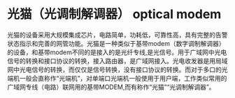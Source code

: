 # 光猫（光调制解调器） optical modem
光猫的设备采用大规模集成芯片，电路简单，功耗低，可靠性高，具有完整的告警状态指示和完善的网管功能。光猫是一种类似于基带modem（数字调制解调器）的设备，和基带modem不同的是接入的是光纤专线,是光信号。用于广域网中光电信号的转换和接口协议的转换，接入路由器，是广域网接入。光电收发器是用局域网中光电信号的转换，而仅仅是信号转换，没有接口协议的转换。而对于多口的光端机一般会直称作“光端机”，对单端口光端机一般使用于用户端，工作类似常用的广域网专线（电路）联网用的基带MODEM,而有称作“光猫”“光调制解调器”。

